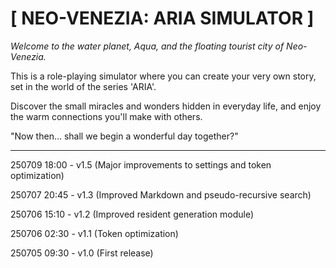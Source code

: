 # [ NEO-VENEZIA: ARIA SIMULATOR ]

*Welcome to the water planet, Aqua,
and the floating tourist city of Neo-Venezia.*

This is a role-playing simulator where you can create your very own story,
set in the world of the series 'ARIA'.

Discover the small miracles and wonders hidden in everyday life,
and enjoy the warm connections you'll make with others.

"Now then... shall we begin a wonderful day together?"

---

<p>250709 18:00 - v1.5 (Major improvements to settings and token optimization)</p>
<p>250707 20:45 - v1.3 (Improved Markdown and pseudo-recursive search)</p>
<p>250706 15:10 - v1.2 (Improved resident generation module)</p>
<p>250706 02:30 - v1.1 (Token optimization)</p>
<p>250705 09:30 - v1.0 (First release)</p>
